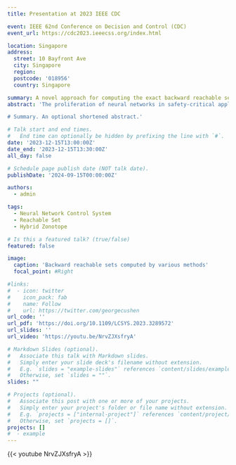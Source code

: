 ```yaml
---
title: Presentation at 2023 IEEE CDC

event: IEEE 62nd Conference on Decision and Control (CDC)
event_url: https://cdc2023.ieeecss.org/index.html

location: Singapore
address:
  street: 10 Bayfront Ave
  city: Singapore
  region: 
  postcode: '018956'
  country: Singapore

summary: A novel approach for computing the exact backward reachable sets of neural feedback systems.
abstract: 'The proliferation of neural networks in safety-critical applications necessitates the development of effective methods to ensure their safety. This letter presents a novel approach for computing the exact backward reachable sets of neural feedback systems with known linear system models based on hybrid zonotopes. It is shown that the input-output relationship imposed by a ReLU-activated neural network can be exactly described by a hybrid zonotope-represented graph set. Based on that, the one-step exact backward reachable set of a neural feedback system is computed as a hybrid zonotope in the closed form. In addition, a necessary and sufficient condition is formulated as a mixed-integer linear program to certify whether the trajectories of a neural feedback system can avoid unsafe regions in finite time. Numerical examples are provided to demonstrate the efficiency of the proposed approach.

# Summary. An optional shortened abstract.'

# Talk start and end times.
#   End time can optionally be hidden by prefixing the line with `#`.
date: '2023-12-15T13:00:00Z'
date_end: '2023-12-15T13:30:00Z'
all_day: false

# Schedule page publish date (NOT talk date).
publishDate: '2024-09-15T00:00:00Z'

authors:
  - admin

tags:   
  - Neural Network Control System
  - Reachable Set
  - Hybrid Zonotope

# Is this a featured talk? (true/false)
featured: false

image:
  caption: 'Backward reachable sets computed by various methods'
  focal_point: #Right

#links:
#  - icon: twitter
#    icon_pack: fab
#    name: Follow
#    url: https://twitter.com/georgecushen
url_code: ''
url_pdf: 'https://doi.org/10.1109/LCSYS.2023.3289572'
url_slides: ''
url_video: 'https://youtu.be/NrvZJXsfryA'

# Markdown Slides (optional).
#   Associate this talk with Markdown slides.
#   Simply enter your slide deck's filename without extension.
#   E.g. `slides = "example-slides"` references `content/slides/example-slides.md`.
#   Otherwise, set `slides = ""`.
slides: ""

# Projects (optional).
#   Associate this post with one or more of your projects.
#   Simply enter your project's folder or file name without extension.
#   E.g. `projects = ["internal-project"]` references `content/project/deep-learning/index.md`.
#   Otherwise, set `projects = []`.
projects: []
#  - example
---
```


{{< youtube NrvZJXsfryA >}}

<!-- {{% callout note %}}
Click on the **Slides** button above to view the built-in slides feature.
{{% /callout %}}

Slides can be added in a few ways:

- **Create** slides using Hugo Blox Builder's [_Slides_](https://docs.hugoblox.com/reference/content-types/) feature and link using `slides` parameter in the front matter of the talk file
- **Upload** an existing slide deck to `static/` and link using `url_slides` parameter in the front matter of the talk file
- **Embed** your slides (e.g. Google Slides) or presentation video on this page using [shortcodes](https://docs.hugoblox.com/reference/markdown/).

Further event details, including [page elements](https://docs.hugoblox.com/reference/markdown/) such as image galleries, can be added to the body of this page. -->

